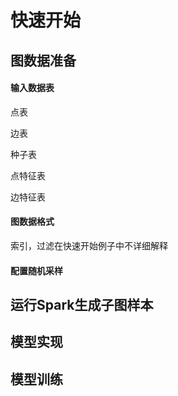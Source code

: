 # 快速开始

## 图数据准备
#### 输入数据表
点表

边表

种子表

点特征表

边特征表
#### 图数据格式
索引，过滤在快速开始例子中不详细解释
#### 配置随机采样

## 运行Spark生成子图样本

## 模型实现

## 模型训练